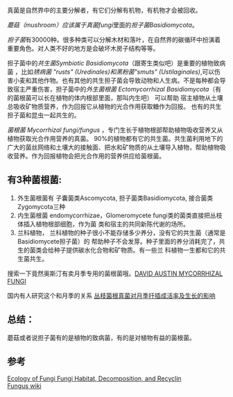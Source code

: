 真菌是自然界中的主要分解者，有它们分解有机物，有机物才会被回收。   


*蘑菇（mushroom）*应该属于*真菌fungi*里面的*担子菌Basidiomycota*。   


*担子菌*有30000种。很多种类可以分解木材和落叶，在自然界的碳循环中扮演着重要角色。对人类不好的地方是会破坏木房子结构等等。   


担子菌中的*共生菌Symbiotic Basidiomycota*（跟寄生类似吧）是重要的植物致病菌 ，比如*锈病菌 "rusts" (Uredinales)*和*黑粉菌"smuts" (Ustilaginales)*,可以伤害小麦和其他作物。也有其他的共生担子菌会导致动物和人生病。不是每种都会导致宿主严重伤害，担子菌中的*外生菌根菌 Ectomycorrhizal Basidiomycota*（有的菌根菌可以长在植物的体内根部里面，那叫内生吧） 可以帮助 宿主植物从土壤总吸收矿物质营养，作为回报它从植物的光合作用获取糖作为回报。
也有的共生担子菌和昆虫一起共生的。   


*菌根菌 Mycorrhizal fungi/fungus*  ，专门生长于植物根部帮助植物吸收营养又从植物获取光合作用营养的真菌。 90%的植物都有它的共生菌。共生菌利用地下的广大的菌丝网络和土壤大的接触面、把水和矿物质的从土壤导入植物，帮助植物吸收营养。作为回报植物会把光合作用的营养供应给菌根菌。   

有3种菌根菌:
-----------
1. 外生菌根菌有 子囊菌类Ascomycota, 担子菌类Basidiomycota,  接合菌类Zygomycota三种    
2. 内生菌根菌 endomycorrhizae，Glomeromycete fungi类的菌类直接把丛枝体插入植物根部细胞，作为菌   类和宿主的共同新陈代谢的场所。   
3. 兰科植物， 兰科植物的种子很小不能存储多少养分，没有它的共生菌（通常是Basidiomycete担子菌）的   帮助种子不会发芽。种子里面的养分消耗完了，共生的菌类会给种子提供碳水化合物和矿物质。有一些兰   科植物一生都和它的共生菌共生。   



搜索一下竟然奥斯汀有卖月季专用的菌根菌哦。[DAVID AUSTIN MYCORRHIZAL FUNGI](https://www.davidaustinroses.co.uk/david-austin-mycorrhizal-fungi)

国内有人研究这个和月季的关系
[丛枝菌根真菌对月季扦插成活率及生长的影响](https://wenku.baidu.com/view/643491425f0e7cd18425367e.html)

总结：
-----
蘑菇或者说担子菌有的是植物的致病菌，有的是对植物有益的菌根菌。


参考
----
[Ecology of Fungi Fungi Habitat, Decomposition, and Recyclin](https://courses.lumenlearning.com/boundless-biology/chapter/ecology-of-fungi/)    
[Fungus wiki](https://en.wikipedia.org/wiki/Fungus)

